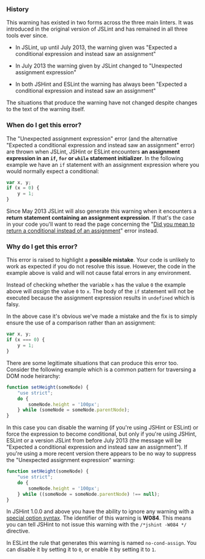 <!---
{
    "titles": [
        "Unexpected assignment expression",
        "Expected a conditional expression and instead saw an assignment",
        "W084"
    ],
    "slugs": [
        "unexpected-assignment-expression",
        "expected-a-conditional-expression",
        "w084"
    ],
    "linters": [
        "jslint",
        "jshint",
        "eslint"
    ],
    "author": "jklein"
}
-->

### History

This warning has existed in two forms across the three main linters. It was
introduced in the original version of JSLint and has remained in all three tools
ever since.

 - In JSLint, up until July 2013, the warning given was "Expected a conditional
   expression and instead saw an assignment"

 - In July 2013 the warning given by JSLint changed to "Unexpected assignment
   expression"

 - In both JSHint and ESLint the warning has always been "Expected a conditional
   expression and instead saw an assignment"

The situations that produce the warning have not changed despite changes to the
text of the warning itself.

### When do I get this error?

The "Unexpected assignment expression" error (and the alternative "Expected a
conditional expression and instead saw an assignment" error) are thrown when
JSLint, JSHint or ESLint encounters **an assignment expression in an `if`, `for`
or `while` statement initializer**. In the following example we have an `if`
statement with an assignment expression where you would normally expect a
conditional:

<!---
{
    "linter": "jslint"
}
-->
```javascript
var x, y;
if (x = 0) {
    y = 1;
}
```

Since May 2013 JSLint will also generate this warning when it encounters a
**return statement containing an assignment expression**. If that's the case in
your code you'll want to read the page concerning the "[Did you mean to return a
conditional instead of an assignment][returncond]" error instead.

### Why do I get this error?

This error is raised to highlight a **possible mistake**. Your code is unlikely
to work as expected if you do not resolve this issue. However, the code in the
example above is valid and will not cause fatal errors in any environment.

Instead of checking whether the variable `x` has the value `0` the example above
will *assign* the value `0` to `x`. The body of the `if` statement will not be
executed because the assignment expression results in `undefined` which is
falsy.

In the above case it's obvious we've made a mistake and the fix is to simply
ensure the use of a comparison rather than an assignment:

<!---
{
    "linter": "jslint"
}
-->
```javascript
var x, y;
if (x === 0) {
    y = 1;
}
```

There are some legitimate situations that can produce this error too. Consider
the following example which is a common pattern for traversing a DOM node
heirarchy:

<!---
{
    "linter": "jshint"
}
-->
```javascript
function setHeight(someNode) {
    "use strict";
    do {
        someNode.height = '100px';
    } while (someNode = someNode.parentNode);
}
```

In this case you can disable the warning (if you're using JSHint or ESLint) or
force the expression to become conditional, but only if you're using JSHint,
ESLint or a version JSLint from before July 2013 (the message will be "Expected
a conditional expression and instead saw an assignment"). If you're using a more
recent version there appears to be no way to suppress the "Unexpected assignment
expression" warning:

<!---
{
    "linter": "jshint",
    "version": "2013-05-31"
}
-->
```javascript
function setHeight(someNode) {
    "use strict";
    do {
        someNode.height = '100px';
    } while ((someNode = someNode.parentNode) !== null);
}
```

In JSHint 1.0.0 and above you have the ability to ignore any warning with a
[special option syntax][jshintopts]. The identifier of this warning is **W084**.
This means you can tell JSHint to not issue this warning with the `/*jshint
-W084 */` directive.

In ESLint the rule that generates this warning is named `no-cond-assign`. You
can disable it by setting it to `0`, or enable it by setting it to `1`.

[returncond]: /did-you-mean-to-return-a-conditional
[jshintopts]: http://jshint.com/docs/#options
